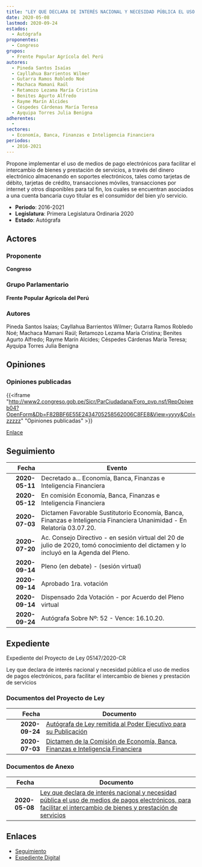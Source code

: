 ```yaml
---
title: "LEY QUE DECLARA DE INTERÉS NACIONAL Y NECESIDAD PÚBLICA EL USO DE MEDIOS DE PAGOS ELECTRÓNICOS, PARA FACILITAR EL INTERCAMBIO DE BIENES Y PRESTACIÓN DE SERVICIOS"
date: 2020-05-08
lastmod: 2020-09-24
estados: 
  - Autógrafa
proponentes: 
  - Congreso
grupos: 
  - Frente Popular Agrícola del Perú
autores: 
  - Pineda Santos Isaías
  - Cayllahua Barrientos Wilmer
  - Gutarra Ramos Robledo Noé
  - Machaca Mamani Raúl
  - Retamozo Lezama María Cristina
  - Benites Agurto Alfredo
  - Rayme Marín Alcides
  - Céspedes Cárdenas María Teresa
  - Ayquipa Torres Julia Benigna
adherentes: 
  - 
sectores: 
  - Economía, Banca, Finanzas e Inteligencia Financiera
periodos: 
  - 2016-2021
---
```


Propone implementar el uso de medios de pago electrónicos para facilitar el intercambio de bienes y prestación de servicios, a través del dinero electrónico almacenando en soportes electrónicos, tales como tarjetas de débito, tarjetas de crédito, transacciones móviles, transacciones por internet y otros disponibles para tal fin, los cuales se encuentran asociados a una cuenta bancaria cuyo titular es el consumidor del bien y/o servicio.

- **Periodo**: 2016-2021
- **Legislatura**: Primera Legislatura Ordinaria 2020
- **Estado**: Autógrafa

## Actores

### Proponente

**Congreso**

### Grupo Parlamentario

**Frente Popular Agrícola del Perú**

### Autores

Pineda Santos Isaías; Cayllahua Barrientos Wilmer; Gutarra Ramos Robledo Noé; Machaca Mamani Raúl; Retamozo Lezama María Cristina; Benites Agurto Alfredo; Rayme Marín Alcides; Céspedes Cárdenas María Teresa; Ayquipa Torres Julia Benigna


## Opiniones

### Opiniones publicadas

{{<iframe "http://www2.congreso.gob.pe/Sicr/ParCiudadana/Foro_pvp.nsf/RepOpiweb04?OpenForm&Db=F82BBF6E55E2434705258562006C8FE8&View=yyyy&Col=zzzzz" "Opiniones publicadas" >}}

[Enlace](http://www2.congreso.gob.pe/Sicr/ParCiudadana/Foro_pvp.nsf/RepOpiweb04?OpenForm&Db=F82BBF6E55E2434705258562006C8FE8&View=yyyy&Col=zzzzz)

## Seguimiento

| Fecha | Evento |
|------:|--------|
| **2020-05-11** | Decretado a... Economía, Banca, Finanzas e Inteligencia Financiera|
| **2020-05-12** | En comisión Economía, Banca, Finanzas e Inteligencia Financiera|
| **2020-07-03** | Dictamen Favorable Sustitutorio Economía, Banca, Finanzas e Inteligencia Financiera Unanimidad - En Relatoría 03.07.20.|
| **2020-07-20** | Ac. Consejo Directivo - en sesión virtual del 20 de julio de 2020, tomó conocimiento del dictamen y lo incluyó en la Agenda del Pleno.|
| **2020-09-14** | Pleno (en debate) - (sesión virtual)|
| **2020-09-14** | Aprobado 1ra. votación|
| **2020-09-14** | Dispensado 2da Votación - por Acuerdo del Pleno virtual|
| **2020-09-24** | Autógrafa Sobre Nº: 52 - Vence: 16.10.20.|


## Expediente

Expediente del Proyecto de Ley 05147/2020-CR

Ley que declara de interés nacional y necesidad pública el uso de medios de pagos electrónicos, para facilitar el intercambio de bienes y prestación de servicios


### Documentos del Proyecto de Ley

| Fecha | Documento |
|------:|--------|
| **2020-09-24** | [Autógrafa de Ley remitida al Poder Ejecutivo para su Publicación](http://www.leyes.congreso.gob.pe/Documentos/2016_2021/Autografas/Ley_y_de_Resolucion_Legislativa/AU05147-20200924.pdf) |
| **2020-07-03** | [Dictamen de la Comisión de Economía, Banca, Finanzas e Inteligencia Financiera](http://www.leyes.congreso.gob.pe/Documentos/2016_2021/Dictamenes/Proyectos_de_Ley/05147DC09MAY-20200703.pdf) |

### Documentos de Anexo

| Fecha | Documento |
|------:|--------|
| **2020-05-08** | [Ley que declara de interés nacional y necesidad pública el uso de medios de pagos electrónicos, para facilitar el intercambio de bienes y prestación de servicios](http://www.leyes.congreso.gob.pe/Documentos/2016_2021/Proyectos_de_Ley_y_de_Resoluciones_Legislativas/PL05147_20200508.pdf) |

## Enlaces 

- [Seguimiento](http://www2.congreso.gob.pe/Sicr/TraDocEstProc/CLProLey2016.nsf/f7fff46988ca05b1052578e100829cc7/6e7bd8d48fe1b44805258562007ecacb?OpenDocument)
- [Expediente Digital](http://www2.congreso.gob.pe/Sicr/TraDocEstProc/CLProLey2016.nsf/f7fff46988ca05b1052578e100829cc7/6e7bd8d48fe1b44805258562007ecacb?OpenDocument&Click=05257FB7005EB655.eb71d0cf91d8294e05256cdf006b5706/$Body/0.1C6C)
